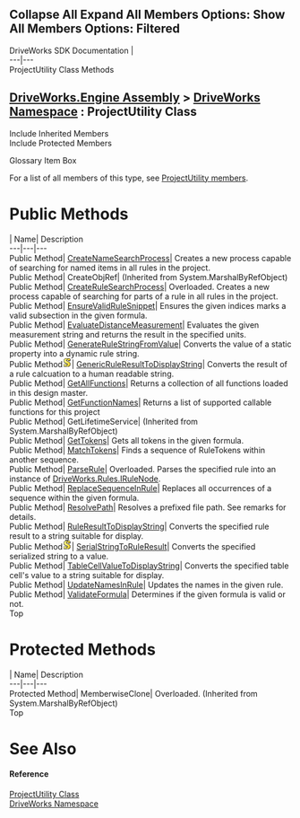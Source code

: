 Collapse All Expand All Members Options: Show All  Members Options: Filtered   
---  
DriveWorks SDK Documentation  |   
---|---  
ProjectUtility Class Methods   
  
[DriveWorks.Engine Assembly](topic2156.md) > [DriveWorks Namespace](topic2159.md) : ProjectUtility Class  
---  
  
Include Inherited Members    
Include Protected Members    


Glossary Item Box

For a list of all members of this type, see [ProjectUtility members](topic4900.md).

# Public Methods

| Name| Description  
---|---|---  
Public Method| [CreateNameSearchProcess](topic4905.md)| Creates a new process capable of searching for named items in all rules in the project.   
Public Method| CreateObjRef|  (Inherited from System.MarshalByRefObject)  
Public Method| [CreateRuleSearchProcess](topic4906.md)| Overloaded. Creates a new process capable of searching for parts of a rule in all rules in the project.   
Public Method| [EnsureValidRuleSnippet](topic4909.md)| Ensures the given indices marks a valid subsection in the given formula.   
Public Method| [EvaluateDistanceMeasurement](topic4910.md)| Evaluates the given measurement string and returns the result in the specified units.   
Public Method| [GenerateRuleStringFromValue](topic4911.md)| Converts the value of a static property into a dynamic rule string.   
Public Method![static \(Shared in Visual Basic\)](dotnetimages/static.gif)| [GenericRuleResultToDisplayString](topic4912.md)| Converts the result of a rule calcuation to a human readable string.   
Public Method| [GetAllFunctions](topic4913.md)| Returns a collection of all functions loaded in this design master.   
Public Method| [GetFunctionNames](topic4914.md)| Returns a list of supported callable functions for this project   
Public Method| GetLifetimeService|  (Inherited from System.MarshalByRefObject)  
Public Method| [GetTokens](topic4915.md)| Gets all tokens in the given formula.   
Public Method| [MatchTokens](topic4916.md)| Finds a sequence of RuleTokens within another sequence.   
Public Method| [ParseRule](topic4917.md)| Overloaded. Parses the specified rule into an instance of [DriveWorks.Rules.IRuleNode](topic10542.md).   
Public Method| [ReplaceSequenceInRule](topic4920.md)| Replaces all occurrences of a sequence within the given formula.   
Public Method| [ResolvePath](topic4921.md)| Resolves a prefixed file path. See remarks for details.   
Public Method| [RuleResultToDisplayString](topic4922.md)| Converts the specified rule result to a string suitable for display.   
Public Method![static \(Shared in Visual Basic\)](dotnetimages/static.gif)| [SerialStringToRuleResult](topic4923.md)| Converts the specified serialized string to a value.   
Public Method| [TableCellValueToDisplayString](topic4924.md)| Converts the specified table cell's value to a string suitable for display.   
Public Method| [UpdateNamesInRule](topic4925.md)| Updates the names in the given rule.   
Public Method| [ValidateFormula](topic4926.md)| Determines if the given formula is valid or not.   
Top

# Protected Methods

| Name| Description  
---|---|---  
Protected Method| MemberwiseClone| Overloaded. (Inherited from System.MarshalByRefObject)  
Top

# See Also

#### Reference

[ProjectUtility Class](topic4899.md)   
[DriveWorks Namespace](topic2159.md)


